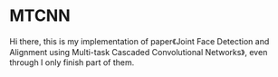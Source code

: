 # MTCNN
Hi there, this is my implementation of paper《Joint Face Detection and Alignment using Multi-task Cascaded Convolutional Networks》, even through I only finish part of them.

